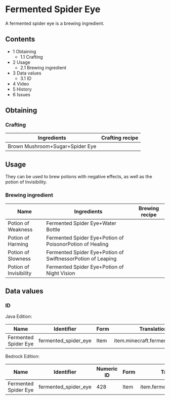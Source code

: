 # Fermented Spider Eye
A fermented spider eye is a brewing ingredient.

## Contents
- 1 Obtaining
	- 1.1 Crafting
- 2 Usage
	- 2.1 Brewing ingredient
- 3 Data values
	- 3.1 ID
- 4 Video
- 5 History
- 6 Issues

## Obtaining
### Crafting
| Ingredients                     | Crafting recipe |
|---------------------------------|-----------------|
| Brown Mushroom+Sugar+Spider Eye |                 |

## Usage
They can be used to brew potions with negative effects, as well as the potion of Invisibility. 

### Brewing ingredient
| Name                   | Ingredients                                                 | Brewing recipe |
|------------------------|-------------------------------------------------------------|----------------|
| Potion of Weakness     | Fermented Spider Eye+Water Bottle                           |                |
| Potion of Harming      | Fermented Spider Eye+Potion of PoisonorPotion of Healing    |                |
| Potion of Slowness     | Fermented Spider Eye+Potion of SwiftnessorPotion of Leaping |                |
| Potion of Invisibility | Fermented Spider Eye+Potion of Night Vision                 |                |

## Data values
### ID
Java Edition:

| Name                 | Identifier           | Form | Translation key                     |
|----------------------|----------------------|------|-------------------------------------|
| Fermented Spider Eye | fermented_spider_eye | Item | item.minecraft.fermented_spider_eye |

Bedrock Edition:

| Name                 | Identifier           | Numeric ID | Form | Translation key                |
|----------------------|----------------------|------------|------|--------------------------------|
| Fermented Spider Eye | fermented_spider_eye | 428        | Item | item.fermented_spider_eye.name |


